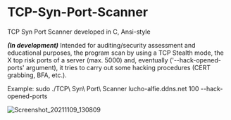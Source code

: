 # TCP-Syn-Port-Scanner
TCP Syn Port Scanner developed in C, Ansi-style

***(In development)*** Intended for auditing/security assessment and educational purposes, the program scan by using a TCP Stealth mode, the X top risk ports of a server (max. 5000) and, eventually ('--hack-opened-ports' argument), it tries to carry out some hacking procedures (CERT grabbing, BFA, etc.). 

Example: sudo ./TCP\ Syn\ Port\ Scanner lucho-alfie.ddns.net 100 --hack-opened-ports

![Screenshot_20211109_130809](https://user-images.githubusercontent.com/40904281/140968813-4f606799-20e1-4e44-b6dd-a5a96b2c895c.png)
